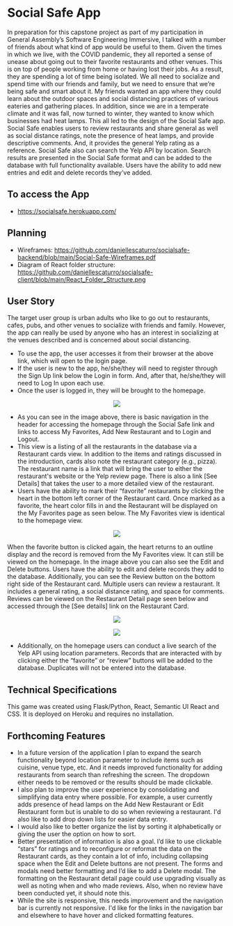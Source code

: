 # Social Safe App
In preparation for this capstone project as part of my participation in General Assembly’s Software Engineering Immersive, I talked with a number of friends about what kind of app would be useful to them. Given the times in which we live, with the COVID pandemic, they all reported a sense of unease about going out to their favorite restaurants and other venues. This is on top of people working from home or having lost their jobs. As a result, they are spending a lot of time being isolated.  We all need to socialize and spend time with our friends and family, but we need to ensure that we’re being safe and smart about it. My friends wanted an app where they could learn about the outdoor spaces and social distancing practices of various eateries and gathering places. In addition, since we are in a temperate climate and it was fall, now turned to winter, they wanted to know which businesses had heat lamps. This all led to the design of the Social Safe app. Social Safe enables users to review restaurants and share general as well as social distance ratings, note the presence of heat lamps, and provide descriptive comments. And, it provides the general Yelp rating as a reference. Social Safe also can search the Yelp API by location. Search results are presented in the Social Safe format and can be added to the database with full functionality available. Users have the ability to add new entries and edit and delete records they’ve added.  

## To access the App
  * https://socialsafe.herokuapp.com/

## Planning
  * Wireframes: https://github.com/daniellescaturro/socialsafe-backend/blob/main/Social-Safe-Wireframes.pdf
  * Diagram of React folder structure: https://github.com/daniellescaturro/socialsafe-client/blob/main/React_Folder_Structure.png

##  User Story
The target user group is urban adults who like to go out to restaurants, cafes, pubs, and other venues to socialize with friends and family. However, the app can really be used by anyone who has an interest in socializing at the venues described and is concerned about social distancing.

  * To use the app, the user accesses it from their browser at the above link, which will open to the login page. 
  * If the user is new to the app, he/she/they will need to register through the Sign Up link below the Login in form. And, after that, he/she/they will need to Log In upon each use. 
  * Once the user is logged in, they will be brought to the homepage.

<p align="center">
	<img src="https://github.com/daniellescaturro/socialsafe-client/blob/main/SocialSafe_homepage.png">
</p>														  
														  

 * As you can see in the image above, there is basic navigation in the header for accessing the homepage through the Social Safe link and links to access My Favorites, Add New Restaurant and to Login and Logout.
 * This view is a listing of all the restaurants in the database via a Restaurant cards view. In addition to the items and ratings discussed in the introduction, cards also note the restaurant category (e.g., pizza). The restaurant name is a link that will bring the user to either the restaurant's website or the Yelp review page. There is also a link [See Details] that takes the user to a more detailed view of the restaurant. 
 * Users have the ability to mark their “favorite” restaurants by clicking the heart in the bottom left corner of the Restaurant card. Once marked as a favorite, the heart color fills in and the Restaurant will be displayed on the My Favorites page as seen below. The My Favorites view is identical to the homepage view.

 <p align="center">
	<img src="https://github.com/daniellescaturro/socialsafe-client/blob/main/SocialSafe_myfav.png">
</p>

When the favorite button is clicked again, the heart returns to an outline display and the record is removed from the My Favorites view. It can still be viewed on the homepage. 
In the image above you can also see the Edit and Delete buttons. Users have the ability to edit and delete records they add to the database.
Additionally, you can see the Review button on the bottom right side of the Restaurant card. Multiple users can review a restaurant. It includes a general rating, a social distance rating, and space for comments. Reviews can be viewed on the Restaurant Detail page seen below and accessed through the [See details] link on the Restaurant Card.  

<p align="center">
	<img src="https://github.com/daniellescaturro/socialsafe-client/blob/main/SocialSafe_showpage_top.png">
</p>
<p align="center">
	<img src="https://github.com/daniellescaturro/socialsafe-client/blob/main/SocialSafe_showpage_botton.png">				</p>
					  
 * Additionally, on the homepage users can conduct a live search of the Yelp API using location parameters. Records that are interacted with by clicking either the “favorite” or “review” buttons will be added to the database. Duplicates will not be entered into the database.  

## Technical Specifications
This game was created using Flask/Python, React, Semantic UI React and CSS. It is deployed on Heroku and requires no installation. 

## Forthcoming Features
 * In a future version of the application I plan to expand the search functionality beyond location parameter to include items such as cuisine, venue type, etc. And it needs improved functionality for adding restaurants from search than refreshing the screen.  The dropdown either needs to be removed or the results should be made clickable. 
 * I also plan to improve the user experience by consolidating and simplifying data entry where possible. For example, a user currently adds presence of head lamps on the Add New Restaurant or Edit Restaurant form but is unable to do so when reviewing a restaurant. I'd also like to add drop down lists for easier data entry. 
 * I would also like to better organize the list by sorting it alphabetically or giving the user the option on how to sort. 
 * Better presentation of information is also a goal. I’d like to use clickable “stars” for ratings and to reconfigure or reformat the data on the Restaurant cards, as they contain a lot of info, including collapsing space when the Edit and Delete buttons are not present. The forms and modals need better formatting and I’d like to add a Delete modal. The formatting on the Restaurant detail page could use upgrading visually as well as noting when and who made reviews. Also, when no review have been conducted yet, it should note this.
 * While the site is responsive, this needs improvement and the navigation bar is currently not responsive. I'd like for the links in the navigation bar and elsewhere to have hover and clicked formatting features. 
